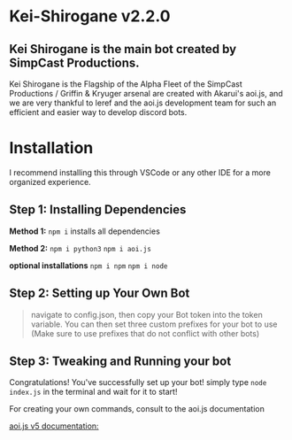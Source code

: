 # Kei-Shirogane v2.2.0

## Kei Shirogane is the main bot created by SimpCast Productions.

Kei Shirogane is the Flagship of the Alpha Fleet of the SimpCast Productions / Griffin & Kryuger arsenal are created with Akarui's aoi.js, and we are very thankful to leref and the aoi.js development team for such an efficient and easier way to develop discord bots.


# Installation

I recommend installing this through VSCode or any other IDE for a more organized experience.

## **Step 1: Installing Dependencies**

**Method 1:** 
`npm i` 
installs all dependencies

**Method 2:**
`npm i python3`
`npm i aoi.js`

**optional installations**
`npm i npm`
`npm i node`

## Step 2: Setting up Your Own Bot

> navigate to config.json, then copy your Bot token into the token variable.
> You can then set three custom prefixes for your bot to use (Make sure to use prefixes that do not conflict with other bots)

## Step 3: Tweaking and Running your bot

Congratulations! You've successfully set up your bot!
simply type ```node index.js``` in the terminal and wait for it to start!

For creating your own commands, consult to the aoi.js documentation

[aoi.js v5 documentation:](https://aoi.js.org/)
